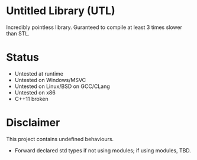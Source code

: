 # Untitled Library (UTL)

Incredibly pointless library. Guranteed to compile at least 3 times slower than STL.

# Status
 * Untested at runtime
 * Untested on Windows/MSVC
 * Untested on Linux/BSD on GCC/CLang
 * Untested on x86
 * C++11 broken

# Disclaimer
This project contains undefined behaviours.
 * Forward declared std types if not using modules; if using modules, TBD.
